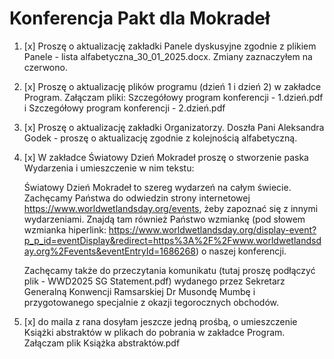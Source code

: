 # Konferencja Pakt dla Mokradeł
	
1. [x] Proszę o aktualizację zakładki Panele dyskusyjne zgodnie z plikiem Panele - lista alfabetyczna_30_01_2025.docx. Zmiany zaznaczyłem na czerwono.
2. [x] Proszę o aktualizację plików programu (dzień 1 i dzień 2) w zakładce Program. Załączam pliki: Szczegółowy program konferencji - 1.dzień.pdf i Szczegółowy program konferencji - 2.dzień.pdf
3. [x] Proszę o aktualizację zakładki Organizatorzy. Doszła Pani Aleksandra Godek - proszę o aktualizację zgodnie z kolejnością alfabetyczną.
4. [x] W zakładce Światowy Dzień Mokradeł proszę o stworzenie paska Wydarzenia i umieszczenie w nim tekstu:

    Światowy Dzień Mokradeł to szereg wydarzeń na całym świecie. Zachęcamy Państwa do odwiedzin strony internetowej https://www.worldwetlandsday.org/events, żeby zapoznać się z innymi wydarzeniami. Znajdą tam również Państwo wzmiankę (pod słowem wzmianka hiperlink: https://www.worldwetlandsday.org/display-event?p_p_id=eventDisplay&redirect=https%3A%2F%2Fwww.worldwetlandsday.org%2Fevents&eventEntryId=1686268) o naszej konferencji.

    Zachęcamy także do przeczytania komunikatu (tutaj proszę podłączyć plik - WWD2025 SG Statement.pdf) wydanego przez Sekretarz Generalną Konwencji Ramsarskiej Dr Musondę Mumbę i przygotowanego specjalnie z okazji tegorocznych obchodów.

5. [x] do maila z rana dosyłam jeszcze jedną prośbą, o umieszczenie Książki abstraktów w plikach do pobrania w zakładce Program. Załączam plik Książka abstraktów.pdf